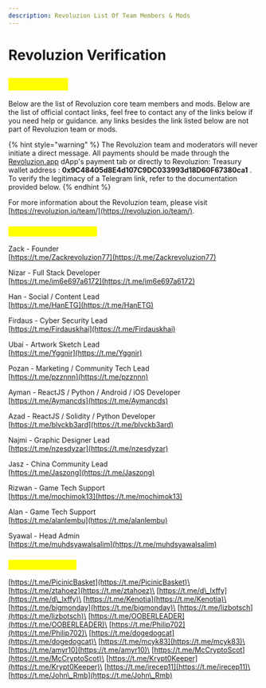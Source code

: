```yaml
---
description: Revoluzion List Of Team Members & Mods
---
```


# Revoluzion Verification

## <mark style="color:yellow;">Verification</mark>

Below are the list of Revoluzion core team members and mods. Below are the list of official contact links, feel free to contact any of the links below if you need help or guidance. any links besides the link listed below are not part of Revoluzion team or mods.

{% hint style="warning" %}
The Revoluzion team and moderators will never initiate a direct message. All payments should be made through the [Revoluzion.app](https://revoluzion.app) dApp's payment tab or directly to Revoluzion: Treasury wallet address : **0x9C48405d8E4d107C9DC033993d18D60F67380ca1** . To verify the legitimacy of a Telegram link, refer to the documentation provided below.
{% endhint %}

For more information about the Revoluzion team, please visit [https://revoluzion.io/team/](https://revoluzion.io/team/).

### <mark style="color:yellow;">Revoluzion Core Team</mark>

Zack - Founder\
[https://t.me/Zackrevoluzion77](https://t.me/Zackrevoluzion77)

Nizar - Full Stack Developer\
[https://t.me/im6e697a6172](https://t.me/im6e697a6172)

Han - Social / Content Lead\
[https://t.me/HanETG](https://t.me/HanETG)

Firdaus - Cyber Security Lead\
[https://t.me/Firdauskhai](https://t.me/Firdauskhai)

Ubai - Artwork Sketch Lead\
[https://t.me/Yggnir](https://t.me/Yggnir)

Pozan - Marketing / Community Tech Lead\
[https://t.me/pzznnn](https://t.me/pzznnn)

Ayman - ReactJS / Python / Android / iOS Developer\
[https://t.me/Aymancds](https://t.me/Aymancds)

Azad - ReactJS / Solidity / Python Developer\
[https://t.me/blvckb3ard](https://t.me/blvckb3ard)

Najmi - Graphic Designer Lead\
[https://t.me/nzesdyzar](https://t.me/nzesdyzar)

Jasz - China Community Lead\
[https://t.me/Jaszong](https://t.me/Jaszong)

Rizwan - Game Tech Support\
[https://t.me/mochimok13](https://t.me/mochimok13)

Alan - Game Tech Support\
[https://t.me/alanlembu](https://t.me/alanlembu)

Syawal - Head Admin\
[https://t.me/muhdsyawalsalim](https://t.me/muhdsyawalsalim)

### <mark style="color:yellow;">Revoluzion Mods</mark>

[https://t.me/PicinicBasket](https://t.me/PicinicBasket)\
[https://t.me/ztahoez](https://t.me/ztahoez)\
[https://t.me/d\_lxffy](https://t.me/d\_lxffy)\
[https://t.me/Kenotia](https://t.me/Kenotia)\
[https://t.me/bigmonday](https://t.me/bigmonday)\
[https://t.me/lizbotsch](https://t.me/lizbotsch)\
[https://t.me/OOBERLEADER](https://t.me/OOBERLEADER)\
[https://t.me/Philip702](https://t.me/Philip702)\
[https://t.me/dogedogcat](https://t.me/dogedogcat)\
[https://t.me/mcyk83](https://t.me/mcyk83)\
[https://t.me/amyr10](https://t.me/amyr10)\
[https://t.me/McCryptoScot](https://t.me/McCryptoScot)\
[https://t.me/Krypt0Keeper](https://t.me/Krypt0Keeper)\
[https://t.me/irecep11](https://t.me/irecep11)\
[https://t.me/John\_Rmb](https://t.me/John\_Rmb)
